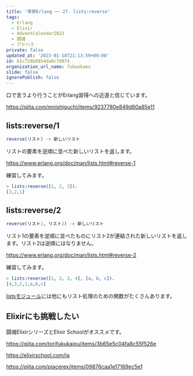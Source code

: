 ```yaml
---
title: '草莽Erlang ── 27. lists:reverse'
tags:
  - Erlang
  - Elixir
  - AdventCalendar2023
  - 闘魂
  - アドハラ
private: false
updated_at: '2023-01-18T21:13:59+09:00'
id: b1c728b0854da0c7d974
organization_url_name: fukuokaex
slide: false
ignorePublish: false
---
```

口で言うより行うことがErlang習得への近道と信じています。

https://qiita.com/mnishiguchi/items/9237780e849d80a85e11

## lists:reverse/1

```erlang
reverse(リスト) -> 新しいリスト
```

リストの要素を逆順に並べた新しいリストを返します。

https://www.erlang.org/doc/man/lists.html#reverse-1

練習してみます。

```erlang
> lists:reverse([1, 2, 3]).
[3,2,1]
```

## lists:reverse/2

```erlang
reverse(リスト1, リスト2) -> 新しいリスト
```

リスト1の要素を逆順に並べたものにリスト2が連結された新しいリストを返します。リスト2は逆順にはなりません。

https://www.erlang.org/doc/man/lists.html#reverse-2

練習してみます。

```erlang
> lists:reverse([1, 2, 3, 4], [a, b, c]).
[4,3,2,1,a,b,c]
```

[listsモジュール](https://www.erlang.org/doc/man/lists.html)には他にもリスト処理のための関数がたくさんあります。

## Elixirにも挑戦したい

闘魂ElixirシリーズとElixir Schoolがオススメです。

https://qiita.com/torifukukaiou/items/3b65e5c04fa8c55f526e

https://elixirschool.com/ja

https://qiita.com/piacerex/items/09876caa1e17169ec5e1
